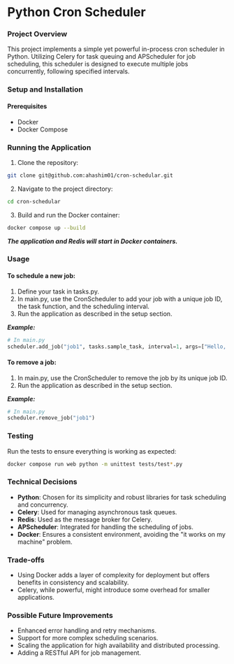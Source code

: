 # Python Cron Scheduler

### Project Overview

This project implements a simple yet powerful in-process cron scheduler in Python. Utilizing Celery for task queuing and APScheduler for job scheduling, this scheduler is designed to execute multiple jobs concurrently, following specified intervals.

### Setup and Installation

#### Prerequisites

- Docker
- Docker Compose

### Running the Application

1. Clone the repository:

```bash
git clone git@github.com:ahashim01/cron-schedular.git
```

2. Navigate to the project directory:

```bash
cd cron-schedular
```

3. Build and run the Docker container:

```bash
docker compose up --build
```

**_The application and Redis will start in Docker containers._**

### Usage

#### To schedule a new job:

1. Define your task in tasks.py.
2. In main.py, use the CronScheduler to add your job with a unique job ID, the task function, and the scheduling interval.
3. Run the application as described in the setup section.

**_Example:_**

```python
# In main.py
scheduler.add_job("job1", tasks.sample_task, interval=1, args=["Hello, world!"])
```

#### To remove a job:

1. In main.py, use the CronScheduler to remove the job by its unique job ID.
2. Run the application as described in the setup section.

**_Example:_**

```python
# In main.py
scheduler.remove_job("job1")
```

### Testing

Run the tests to ensure everything is working as expected:

```bash
docker compose run web python -m unittest tests/test*.py
```

### Technical Decisions

- **Python**: Chosen for its simplicity and robust libraries for task scheduling and concurrency.
- **Celery**: Used for managing asynchronous task queues.
- **Redis**: Used as the message broker for Celery.
- **APScheduler**: Integrated for handling the scheduling of jobs.
- **Docker**: Ensures a consistent environment, avoiding the "it works on my machine" problem.

### Trade-offs

- Using Docker adds a layer of complexity for deployment but offers benefits in consistency and scalability.
- Celery, while powerful, might introduce some overhead for smaller applications.

### Possible Future Improvements

- Enhanced error handling and retry mechanisms.
- Support for more complex scheduling scenarios.
- Scaling the application for high availability and distributed processing.
- Adding a RESTful API for job management.
